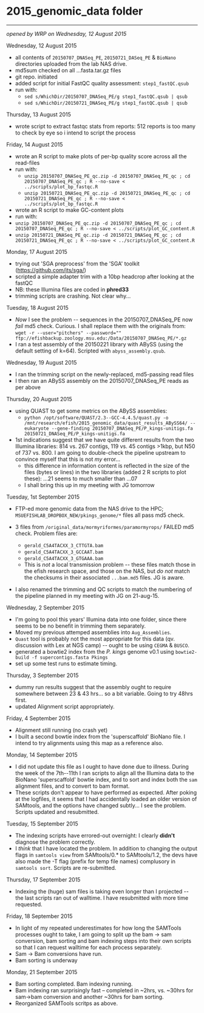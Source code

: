 # 2015_genomic_data folder
---
*opened by WRP on Wednesday, 12 August 2015*

Wednesday, 12 August 2015

 - all contents of `20150707_DNASeq_PE`, `20150721_DASeq_PE` & `BioNano` directories uploaded from the lab NAS drive.
 - md5sum checked on all ...fasta.tar.gz files
 - git repo. initiated
 - added script for initial FastQC quality assessment: `step1_fastQC.qsub`
 - run with:
	- `sed s/WhichDir/20150707_DNASeq_PE/g step1_fastQC.qsub | qsub`
	- `sed s/WhichDir/20150721_DNASeq_PE/g step1_fastQC.qsub | qsub`

Thursday, 13 August 2015

 - wrote script to extract fastqc stats from reports: 512 reports is too many to check by eye so i intend to script the process


Friday, 14 August 2015

 - wrote an R script to make plots of per-bp quality score across all the read-files
 - run with:
	- `unzip 20150707_DNASeq_PE_qc.zip -d 20150707_DNASeq_PE_qc ; cd 20150707_DNASeq_PE_qc ; R --no-save < ../scripts/plot_bp_fastqc.R`
	- `unzip 20150721_DNASeq_PE_qc.zip -d 20150721_DNASeq_PE_qc ; cd 20150721_DNASeq_PE_qc ; R --no-save < ../scripts/plot_bp_fastqc.R`
 - wrote an R script to make GC-content plots
 - run with:
  - `unzip 20150707_DNASeq_PE_qc.zip -d 20150707_DNASeq_PE_qc ; cd 20150707_DNASeq_PE_qc ; R --no-save < ../scripts/plot_GC_content.R`
  - `unzip 20150721_DNASeq_PE_qc.zip -d 20150721_DNASeq_PE_qc ; cd 20150721_DNASeq_PE_qc ; R --no-save < ../scripts/plot_GC_content.R`


Monday, 17 August 2015

 - trying out 'SGA preprocess' from the 'SGA' toolkit (https://github.com/jts/sga/)
 - scripted a simple adapter trim with a 10bp headcrop after looking at the fastQC
 - NB: these Illumina files are coded in **phred33**
 - trimming scripts are crashing. Not clear why...


Tuesday, 18 August 2015

 - *Now* I see the problem -- sequences in the 20150707_DNASeq_PE now *fail* md5 check. Curious. I shall replace them with the originals from: `wget -r --user="pitchers" --password="" ftp://efishbackup.zoology.msu.edu:/Data/20150707_DNASeq_PE/*.gz`
 - I ran a test assembly of the 20150221 library with ABySS (using the default setting of k=64). Scripted with `abyss_assembly.qsub`. 


Wednesday, 19 August 2015

 - I ran the trimming script on the newly-replaced, md5-passing read files
 - I then ran an ABySS assembly on the 20150707_DNASeq_PE reads as per above


Thursday, 20 August 2015

 - using QUAST to get some metrics on the ABySS assemblies:
	- `python /opt/software/QUAST/2.3--GCC-4.4.5/quast.py -o /mnt/research/efish/2015_genomic_data/quast_results_ABySS64/ --eukaryote --gene-finding 20150707_DNASeq_PE/P_kings-unitigs.fa 20150721_DNASeq_PE/P_kings-unitigs.fa`
 - 1st indications suggest that we have quite different results from the two Illumina libraries: 814 vs. 267 contigs, 119 vs. 45 contigs >1kbp, but N50 of 737 vs. 800. I am going to double-check the pipeline upstream to convince myself that this is not *my* error...
	- this difference in information content is reflected in the size of the files (bytes or lines) in the two libraries (added 2 R scripts to plot these): ...21 seems to much smaller than ...07
	- I shall bring this up in my meeting with JG tomorrow


Tuesday, 1st September 2015

  - FTP-ed more genomic data from the NAS drive to the HPC; `MSUEFISHLAB_DROPBOX_NEW/pkings_genome/*` files all pass md5 check.
  - 3 files from `/original_data/mormyriformes/paramormyrops/` FAILED md5 check. Problem files are:
	- `gerald_C5A4TACXX_3_CTTGTA.bam`
	- `gerald_C5A4TACXX_3_GCCAAT.bam`
	- `gerald_C5A4TACXX_3_GTGAAA.bam`
	- This is *not* a local transmission problem -- these files match those in the efish research space, and those on the NAS, but *do not* match the checksums in their associated `...bam.md5` files. JG is aware.

  - I also renamed the trimming and QC scripts to match the numbering of the pipeline planned in my meeting with JG on 21-aug-15.


Wednesday, 2 September 2015

  - I'm going to pool this years' Illumina data into one folder, since there seems to be no benefit in trimming them separately.
  - Moved my previous attemped assemblies into `Aug_Assemblies`.
  - `Quast` tool is probably not the most appropriate for this data (qv. discussion with Lex at NGS camp) -- ought to be using `CEGMA` & `BUSCO`.
  - generated a bowtie2 index from the *P. kings* genome v0.1 using `bowtie2-build -f supercontigs.fasta Pkings`
  - set up some test runs to estimate timing.


Thursday, 3 September 2015

  - dummy run results suggest that the assembly ought to require somewhere between 23 & 43 hrs... so a bit variable. Going to try 48hrs first.
  - updated Alignment script appropriately.


Friday, 4 September 2015

  - Alignment still running (no crash yet)
  - I built a second bowtie index from the 'superscaffold' BioNano file. I intend to try alignments using this map as a reference also.


Monday, 14 September 2015

  - I did not update this file as I ought to have done due to illness. During the week of the 7th--11th I ran scripts to align all the Illumina data to the BioNano 'superscaffold' bowtie index, and to sort and index both the `sam` alignment files, and to convert to bam format.
  - These scripts don't appear to have performed as expected. After poking at the logfiles, it seems that I had accidentally loaded an older version of SAMtools, and the options have changed subtly... I see the problem. Scripts updated and resubmitted.


Tuesday, 15 September 2015

  - The indexing scripts have errored-out overnight: I clearly **didn't** diagnose the problem correctly.
  - I *think* that I have located the problem. In addition to changing the output flags in `samtools view` from SAMtools/0.* to SAMtools/1.2, the devs have also made the -T flag (prefix for temp file names) complusory in `samtools sort`. Scripts are re-submitted.


Thursday, 17 September 2015

  - Indexing the (huge) sam files is taking even longer than I projected -- the last scripts ran out of walltime. I have resubmitted with more time requested.


Friday, 18 September 2015

  - In light of my repeated underestimates for how long the SAMTools processes ought to take, I am going to split up the bam -> sam conversion, bam sorting and bam indexing steps into their own scripts so that I can request walltime for each process separately.
  - Sam -> Bam conversions have run.
  - Bam sorting is underway


Monday, 21 September 2015

  - Bam sorting completed. Bam indexing running.
  - Bam indexing ran surprisingly fast – completed in ~2hrs, vs. ~30hrs for sam->bam conversion and another ~30hrs for bam sorting.
  - Reorganized SAMTools scritps as above.




